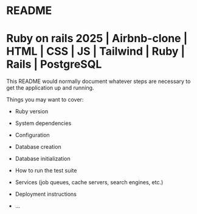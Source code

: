 # README
# Ruby on rails 2025 | Airbnb-clone | HTML | CSS | JS | Tailwind | Ruby | Rails | PostgreSQL

This README would normally document whatever steps are necessary to get the
application up and running.

Things you may want to cover:

* Ruby version

* System dependencies

* Configuration

* Database creation

* Database initialization

* How to run the test suite

* Services (job queues, cache servers, search engines, etc.)

* Deployment instructions

* ...
